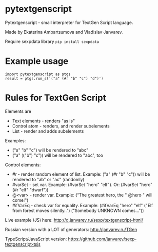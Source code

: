 # pytextgenscript
Pytextgenscript - small interpreter for TextGen Script language.

Made by Ekaterina Ambartsumova and Vladislav Janvarev.

Require sexpdata library
```pip install sexpdata```

# Example usage
```
import pytextgenscript as ptgs
result = ptgs.run_s('("a" (#r "b" "c") "d")')
```

# Rules for TextGen Script

Elements are
* Text elements - renders "as is"
* Control atom - renders, and render subelements
* List - render and adds subelements

Examples:
* ("a" "b" "c") will be rendered to "abc"
* ("a" (("b") "c")) will be rendered to "abc", too

Control elements:
* #r - render random element of list. Example: ("a" (#r "b" "c")) will be rendered to "ab" or "ac" (randomly)
* #varSet - set var. Example: (#varSet "hero" "elf"). Or: (#varSet "hero" (#r "elf" "dwarf"))
* @\<var\> - render var. Example: ("The greatest hero, the " @hero " will come!")
* #ifVarEq - check var for equality. Example: (#ifVarEq "hero" "elf" ("Elf from forest moves silently..") ("Somebody UNKNOWN comes..."))

Live example (JS) here: http://d.janvarev.ru/sexp/textgenscript-html/

Russian version with a LOT of generators: http://janvarev.ru/TGen

TypeScript/JavaScript version: https://github.com/janvarev/sexp-textgenscript-tsjs